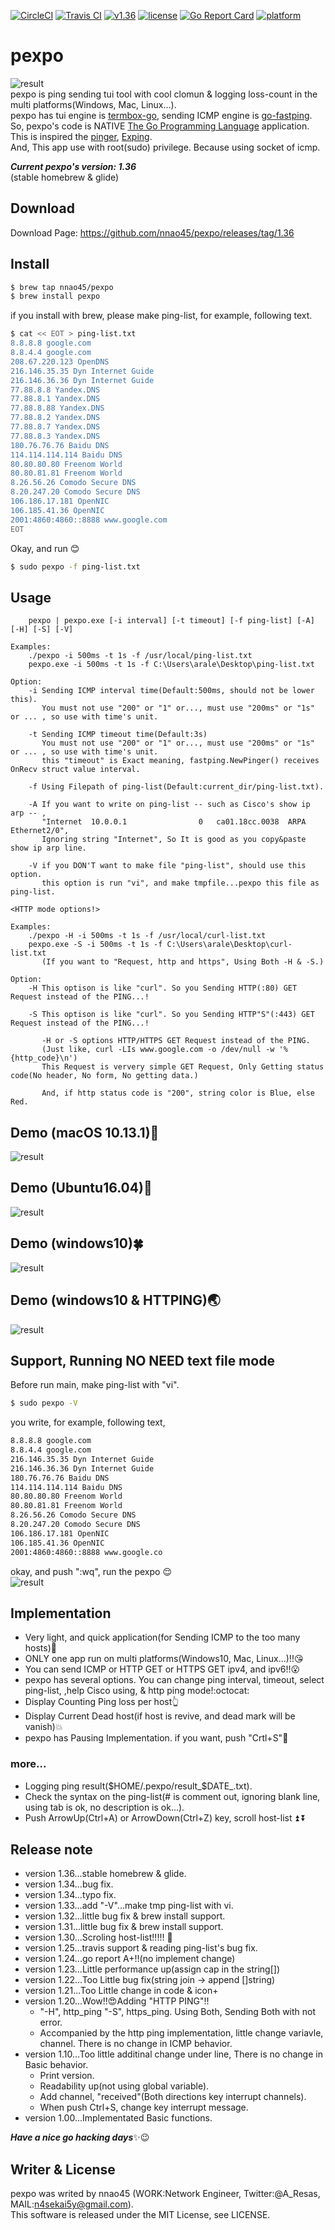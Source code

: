 [![CircleCI](https://circleci.com/gh/nnao45/pexpo.svg?style=svg)](https://circleci.com/gh/nnao45/pexpo)
[![Travis CI](https://travis-ci.org/nnao45/pexpo.svg?branch=master)](https://travis-ci.org/nnao45/pexpo)
[![v1.36](https://img.shields.io/badge/package-v1.36-ff69b4.svg)](https://github.com/nnao45/pexpo/releases/tag/1.36)
[![license](http://img.shields.io/badge/license-MIT-red.svg?style=flat)](https://raw.githubusercontent.com/nnao45/pexpo/master/LICENSE)
[![Go Report Card](https://goreportcard.com/badge/github.com/nnao45/pexpo)](https://goreportcard.com/report/github.com/nnao45/pexpo)
[![platform](https://img.shields.io/badge/platform-win10%20|%20osx%20|%20linux-orange.svg)]()
# pexpo
![result](https://user-images.githubusercontent.com/17565502/30773031-041851a6-a0a3-11e7-90be-81199aa12676.png)  
pexpo is ping sending tui tool with cool clomun & logging loss-count in the multi platforms(Windows, Mac, Linux...).  
pexpo has tui engine is [termbox-go](https://github.com/nsf/termbox-go), sending ICMP engine is [go-fastping](https://github.com/tatsushid/go-fastping).  
So, pexpo's code is NATIVE [The Go Programming Language](http://golang.org) application. 
This is inspired the [pinger](https://github.com/hirose31/pinger), [Exping](http://www.woodybells.com/exping.html).  
And, This app use with root(sudo) privilege. Because using socket of icmp.
  
***Current pexpo's version: 1.36***  
(stable homebrew & glide)

## Download
Download Page: https://github.com/nnao45/pexpo/releases/tag/1.36

## Install
```bash
$ brew tap nnao45/pexpo
$ brew install pexpo
```
if you install with brew, please make ping-list, for example, following text.
```bash
$ cat << EOT > ping-list.txt
8.8.8.8	google.com
8.8.4.4	google.com
208.67.220.123 OpenDNS
216.146.35.35 Dyn Internet Guide
216.146.36.36 Dyn Internet Guide
77.88.8.8 Yandex.DNS
77.88.8.1 Yandex.DNS
77.88.8.88 Yandex.DNS
77.88.8.2 Yandex.DNS
77.88.8.7 Yandex.DNS
77.88.8.3 Yandex.DNS
180.76.76.76 Baidu DNS
114.114.114.114 Baidu DNS
80.80.80.80 Freenom World
80.80.81.81 Freenom World
8.26.56.26 Comodo Secure DNS
8.20.247.20 Comodo Secure DNS
106.186.17.181 OpenNIC
106.185.41.36 OpenNIC
2001:4860:4860::8888 www.google.com
EOT
```
Okay, and run :blush:
```bash
$ sudo pexpo -f ping-list.txt
```

## Usage
```bashUsage:
    pexpo | pexpo.exe [-i interval] [-t timeout] [-f ping-list] [-A] [-H] [-S] [-V]

Examples:
    ./pexpo -i 500ms -t 1s -f /usr/local/ping-list.txt
    pexpo.exe -i 500ms -t 1s -f C:\Users\arale\Desktop\ping-list.txt

Option:
    -i Sending ICMP interval time(Default:500ms, should not be lower this).
       You must not use "200" or "1" or..., must use "200ms" or "1s" or ... , so use with time's unit.

    -t Sending ICMP timeout time(Default:3s)
       You must not use "200" or "1" or..., must use "200ms" or "1s" or ... , so use with time's unit.
       this "timeout" is Exact meaning, fastping.NewPinger() receives OnRecv struct value interval.

    -f Using Filepath of ping-list(Default:current_dir/ping-list.txt).

    -A If you want to write on ping-list -- such as Cisco's show ip arp -- , 
       "Internet  10.0.0.1                0   ca01.18cc.0038  ARPA   Ethernet2/0",
	   Ignoring string "Internet", So It is good as you copy&paste show ip arp line.
	   
    -V if you DON'T want to make file "ping-list", should use this option.
       this option is run "vi", and make tmpfile...pexpo this file as ping-list.

<HTTP mode options!>

Examples:
    ./pexpo -H -i 500ms -t 1s -f /usr/local/curl-list.txt
    pexpo.exe -S -i 500ms -t 1s -f C:\Users\arale\Desktop\curl-list.txt
       (If you want to "Request, http and https", Using Both -H & -S.)
	
Option:
    -H This optison is like "curl". So you Sending HTTP(:80) GET Request instead of the PING...!
	   
    -S This optison is like "curl". So you Sending HTTP"S"(:443) GET Request instead of the PING...!
	
       -H or -S options HTTP/HTTPS GET Request instead of the PING.
       (Just like, curl -LIs www.google.com -o /dev/null -w '%{http_code}\n')
       This Request is ververy simple GET Request, Only Getting status code(No header, No form, No getting data.)

       And, if http status code is "200", string color is Blue, else Red.
```
 
## Demo (macOS 10.13.1):apple:
![result](https://github.com/nnao45/naoGifRepo/blob/master/pexpo-mac.gif)
 
## Demo (Ubuntu16.04):penguin:
![result](https://github.com/nnao45/naoGifRepo/blob/master/pexpo_1.20_linux.gif)

## Demo (windows10):four_leaf_clover:
![result](https://github.com/nnao45/naoGifRepo/blob/master/pexpo_1.20_win.gif)

## Demo (windows10 & HTTPING):earth_asia:
![result](https://github.com/nnao45/naoGifRepo/blob/master/pexpo_HS_1.20_wins.gif)

## Support, Running NO NEED text file mode
Before run main, make ping-list with "vi".
```bash
$ sudo pexpo -V
```
you write, for example, following text,
```bash
8.8.8.8	google.com
8.8.4.4	google.com
216.146.35.35 Dyn Internet Guide
216.146.36.36 Dyn Internet Guide
180.76.76.76 Baidu DNS
114.114.114.114 Baidu DNS
80.80.80.80 Freenom World
80.80.81.81 Freenom World
8.26.56.26 Comodo Secure DNS
8.20.247.20 Comodo Secure DNS
106.186.17.181 OpenNIC
106.185.41.36 OpenNIC
2001:4860:4860::8888 www.google.co

```
okay, and push ":wq", run the pexpo :relieved:  
![result](https://github.com/nnao45/naoGifRepo/blob/master/pexpomanc-12月-02-2017%2016-53-22.gif)

## Implementation
- Very light, and quick application(for Sending ICMP to the too many hosts):metal:
- ONLY one app run on multi platforms(Windows10, Mac, Linux...)!!:kissing_heart:
- You can send ICMP or HTTP GET or HTTPS GET ipv4, and ipv6!!:open_mouth:
- pexpo has several options. You can change ping interval, timeout, select ping-list, ,help Cisco using, & http ping mode!:octocat:
- Display Counting Ping loss per host:point_up_2:
- Display Current Dead host(if host is revive, and dead mark will be vanish):boom:
- pexpo has Pausing Implementation. if you want, push "Crtl+S":traffic_light:
### more...
- Logging ping result($HOME/.pexpo/result_$DATE_.txt).
- Check the syntax on the ping-list(# is comment out, ignoring blank line, using tab is ok, no description is ok...).
- Push ArrowUp(Ctrl+A) or ArrowDown(Ctrl+Z) key, scroll host-list :arrow_double_up: :arrow_double_down:
  
## Release note
- version 1.36...stable homebrew & glide.
- version 1.34...bug fix.
- version 1.34...typo fix.
- version 1.33...add "-V"...make tmp ping-list with vi.
- version 1.32...little bug fix & brew install support.
- version 1.31...little bug fix & brew install support.
- version 1.30...Scroling host-list!!!!! :fish_cake:
- version 1.25...travis support & reading ping-list's bug fix.
- version 1.24...go report A+!!(no implement change)
- version 1.23...Little performance up(assign cap in the string[])
- version 1.22...Too Little bug fix(string join -> append []string)
- version 1.21...Too Little change in code & icon+
- version 1.20...Wow!!:heart_eyes:Adding "HTTP PING"!!
  - "-H", http_ping "-S", https_ping. Using Both, Sending Both with not error.
  - Accompanied by the http ping implementation, little change variavle, channel. There is no change in ICMP behavior.
- version 1.10...Too little additinal change under line, There is no change in Basic behavior.
  - Print version.
  - Readability up(not using global variable).
  - Add channel, "received"(Both directions key interrupt channels).
  - When push Ctrl+S, change key interrupt message.
- version 1.00...Implementated Basic functions.
  
***Have a nice go hacking days***:sparkles::wink:
## Writer & License
pexpo was writed by nnao45 (WORK:Network Engineer, Twitter:@A_Resas, MAIL:n4sekai5y@gmail.com).  
This software is released under the MIT License, see LICENSE.
